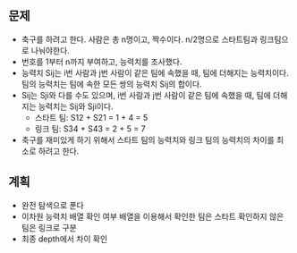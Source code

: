 ## 문제
- 축구를 하려고 한다. 사람은 총 n명이고, 짝수이다. n/2명으로 스타트팀과 링크팀으로 나눠야한다.
- 번호를 1부터 n까지 부여하고, 능력치를 조사했다.
- 능력치 Sij는 i번 사람과 j번 사람이 같은 팀에 속했을 때, 팀에 더해지는 능력치이다. 팀의 능력치는 팀에 속한 모든 쌍의 능력치 Sij의 합이다.
- Sij는 Sji와 다를 수도 있으며, i번 사람과 j번 사람이 같은 팀에 속했을 때, 팀에 더해지는 능력치는 Sij와 Sji이다.
  - 스타트 팀: S12 + S21 = 1 + 4 = 5
  - 링크 팀: S34 + S43 = 2 + 5 = 7
- 축구를 재미있게 하기 위해서 스타트 팀의 능력치와 링크 팀의 능력치의 차이를 최소로 하려고 한다.

## 계획
- 완전 탐색으로 푼다
- 이차원 능력치 배열 확인 여부 배열을 이용해서 확인한 팀은 스타트 확인하지 않은 팀은 링크로 구분
- 최종 depth에서 차이 확인
